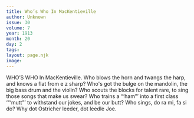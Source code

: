```yaml
---
title: Who’s Who In MacKentieville
author: Unknown
issue: 30
volume: 7
year: 1913
month: 20
day: 2
tags:
layout: page.njk
image:
---
```

WHO’S WHO    In MacKentieville.    Who blows the horn and twangs the harp, and knows a flat from e z sharp? Who's got the bulge on the mandolin, the big bass drum and the violin? Who scouts the blocks for talent rare, to sing those songs that make us swear? Who trains a “‘ham”’ into a first class ‘“‘mutt”’ to withstand our jokes, and be our butt? Who sings, do ra mi, fa si do? Why dot Ostricher leeder, dot leedle Joe. 


